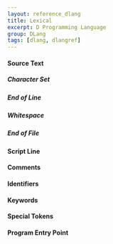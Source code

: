 ```yaml
---
layout: reference_dlang
title: Lexical
excerpt: D Programming Language
group: DLang
tags: [dlang, dlangref]
---
```


#### Source Text

##### Character Set

##### End of Line

##### Whitespace

##### End of File

#### Script Line

#### Comments

#### Identifiers

#### Keywords

#### Special Tokens

#### Program Entry Point
